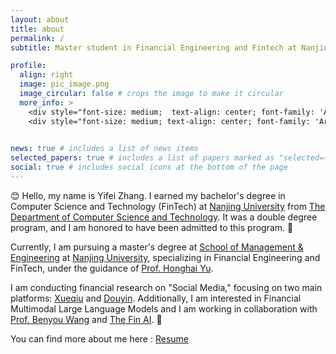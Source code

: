 ```yaml
---
layout: about
title: about
permalink: /
subtitle: Master student in Financial Engineering and Fintech at Nanjing University.<br> Bachelor's degree in Computer Science and Technology (FinTech) at Nanjing University.

profile:
  align: right
  image: pic_image.png
  image_circular: false # crops the image to make it circular
  more_info: >
    <div style="font-size: medium;  text-align: center; font-family: 'Arial', sans-serif; color: darkblue">  Per aspera ad astra</div>
    <div style="font-size: medium; text-align: center; font-family: 'Arial', sans-serif; color: darkblue">NetEase Cloud Music: <a href="https://y.music.163.com/m/playlist?id=2066385181&userid=1347027740&creatorId=1347027740" style="color: darkblue;">Playlist</a></div>
    

news: true # includes a list of news items
selected_papers: true # includes a list of papers marked as "selected={true}"
social: true # includes social icons at the bottom of the page
---
```


:blush: Hello, my name is Yifei Zhang. I earned my bachelor's degree in Computer Science and Technology (FinTech) at [Nanjing University](https://www.nju.edu.cn/en) from [The Department of Computer Science and Technology](https://cs.nju.edu.cn/mainm.htm).  It was a double degree program, and I am honored to have been admitted to this program. 🙌

Currently, I am pursuing a master's degree at [School of Management & Engineering](https://sme.nju.edu.cn/mainm.htm) at [Nanjing University](https://www.nju.edu.cn/en), specializing in Financial Engineering and FinTech, under the guidance of [Prof. Honghai Yu](https://sme.nju.edu.cn/yhh/list.htm). 

I am conducting financial research on "Social Media," focusing on two main platforms: [Xueqiu](https://xueqiu.com/) and [Douyin](https://www.douyin.com/).  Additionally, I am interested in Financial Multimodal Large Language Models and I am working in collaboration with [Prof. Benyou Wang](https://wabyking.github.io/old.html) and [The Fin AI](https://sites.google.com/view/the-fin-ai/home?authuser=0). 🤖

You can find more about me here : [Resume](https://github.com/Hoder-zyf/Hoder-zyf.github.io/blob/master/assets/pdf/en-cv-zyf.pdf)

